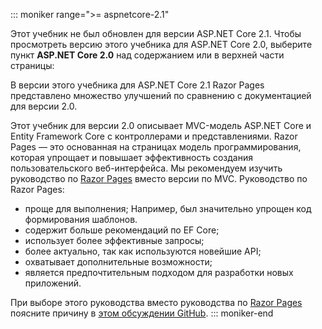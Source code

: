 ::: moniker range=">= aspnetcore-2.1"

Этот учебник не был обновлен для версии ASP.NET Core 2.1. Чтобы просмотреть версию этого учебника для ASP.NET Core 2.0, выберите пункт **ASP.NET Core 2.0** над содержанием или в верхней части страницы:

В версии этого учебника для ASP.NET Core 2.1 Razor Pages представлено множество улучшений по сравнению с документацией для версии 2.0.

Этот учебник для версии 2.0 описывает MVC-модель ASP.NET Core и Entity Framework Core с контроллерами и представлениями. Razor Pages — это основанная на страницах модель программирования, которая упрощает и повышает эффективность создания пользовательского веб-интерфейса. Мы рекомендуем изучить руководство по [Razor Pages](xref:data/ef-rp/intro) вместо версии по MVC. Руководство по Razor Pages:

* проще для выполнения; Например, был значительно упрощен код формирования шаблонов.
* содержит больше рекомендаций по EF Core;
* использует более эффективные запросы;
* более актуально, так как используются новейшие API;
* охватывает дополнительные возможности;
* является предпочтительным подходом для разработки новых приложений.

При выборе этого руководства вместо руководства по [Razor Pages](xref:data/ef-rp/intro) поясните причину в [этом обсуждении GitHub](https://github.com/aspnet/Docs/issues/6146).
::: moniker-end
